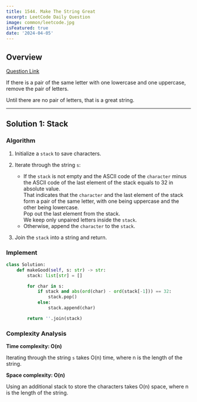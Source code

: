 ```yaml
---
title: 1544. Make The String Great
excerpt: LeetCode Daily Question
image: common/leetcode.jpg
isFeatured: true
date: '2024-04-05'
---
```


## Overview

[Question Link](https://leetcode.com/problems/make-the-string-great/description/)

If there is a pair of the same letter with one lowercase and one uppercase, remove the pair of letters.

Until there are no pair of letters, that is a great string.

---

## Solution 1: Stack

### Algorithm

1. Initialize a `stack` to save characters.

2. Iterate through the string `s`:

   - If the `stack` is not empty and the ASCII code of the `character` minus the ASCII code of the last element of the stack equals to 32 in absolute value.\
     That indicates that the `character` and the last element of the stack form a pair of the same letter, with one being uppercase and the other being lowercase.\
     Pop out the last element from the stack.\
     We keep only unpaired letters inside the `stack`.
   - Otherwise, append the `character` to the `stack`.

3. Join the `stack` into a string and return.

### Implement

```python
class Solution:
    def makeGood(self, s: str) -> str:
        stack: list[str] = []

        for char in s:
            if stack and abs(ord(char) - ord(stack[-1])) == 32:
                stack.pop()
            else:
                stack.append(char)

        return ''.join(stack)
```

### Complexity Analysis

**Time complexity: O(n)**

Iterating through the string `s` takes O(n) time, where n is the length of the string.

**Space complexity: O(n)**

Using an additional stack to store the characters takes O(n) space, where n is the length of the string.
